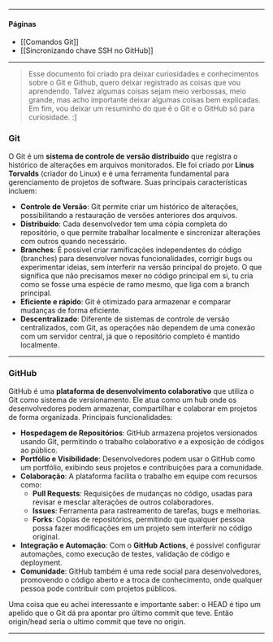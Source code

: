___
#### Páginas
- [[Comandos Git]]
- [[Sincronizando chave SSH no GitHub]]
___
> Esse documento foi criado pra deixar curiosidades e conhecimentos sobre o Git e Github, quero deixar registrado as coisas que vou aprendendo.
> Talvez algumas coisas sejam meio verbossas, meio grande, mas acho importante deixar algumas coisas bem explicadas.
> Em fim, vou deixar um resuminho do que é o Git e o GitHub só para curiosidade. :]
### Git

O Git é um **sistema de controle de versão distribuído** que registra o histórico de alterações em arquivos monitorados. Ele foi criado por **Linus Torvalds** (criador do Linux) e é uma ferramenta fundamental para gerenciamento de projetos de software. Suas principais características incluem:

- **Controle de Versão**: Git permite criar um histórico de alterações, possibilitando a restauração de versões anteriores dos arquivos.
- **Distribuído**: Cada desenvolvedor tem uma cópia completa do repositório, o que permite trabalhar localmente e sincronizar alterações com outros quando necessário.
- **Branches**: É possível criar ramificações independentes do código (branches) para desenvolver novas funcionalidades, corrigir bugs ou experimentar ideias, sem interferir na versão principal do projeto. O que significa que não precisamos mexer no código principal em si, tu cria como se fosse uma espécie de ramo mesmo, que liga com a branch principal.
- **Eficiente e rápido**: Git é otimizado para armazenar e comparar mudanças de forma eficiente.
- **Descentralizado**: Diferente de sistemas de controle de versão centralizados, com Git, as operações não dependem de uma conexão com um servidor central, já que o repositório completo é mantido localmente.
___
### GitHub

GitHub é uma **plataforma de desenvolvimento colaborativo** que utiliza o Git como sistema de versionamento. Ele atua como um hub onde os desenvolvedores podem armazenar, compartilhar e colaborar em projetos de forma organizada. Principais funcionalidades:

- **Hospedagem de Repositórios**: GitHub armazena projetos versionados usando Git, permitindo o trabalho colaborativo e a exposição de códigos ao público.
- **Portfólio e Visibilidade**: Desenvolvedores podem usar o GitHub como um portfólio, exibindo seus projetos e contribuições para a comunidade.
- **Colaboração**: A plataforma facilita o trabalho em equipe com recursos como:
    - **Pull Requests**: Requisições de mudanças no código, usadas para revisar e mesclar alterações de outros colaboradores.
    - **Issues**: Ferramenta para rastreamento de tarefas, bugs e melhorias.
    - **Forks**: Cópias de repositórios, permitindo que qualquer pessoa possa fazer modificações em um projeto sem interferir no código original.
- **Integração e Automação**: Com o **GitHub Actions**, é possível configurar automações, como execução de testes, validação de código e deployment.
- **Comunidade**: GitHub também é uma rede social para desenvolvedores, promovendo o código aberto e a troca de conhecimento, onde qualquer pessoa pode contribuir com projetos públicos.

Uma coisa que eu achei interessante e importante saber: o HEAD é tipo um apelido que o Git dá pra apontar pro último commit que teve. Então origin/head seria o ultimo commit que teve no origin.
___